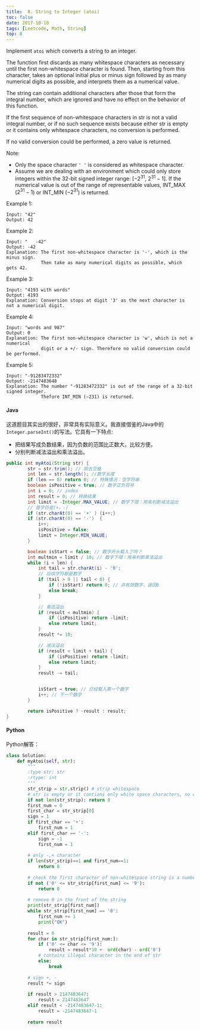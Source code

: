 ```yaml
---
title:  8. String to Integer (atoi)
toc: false
date: 2017-10-10
tags: [Leetcode, Math, String]
top: 8
---
```


Implement `atoi` which converts a string to an integer.

The function first discards as many whitespace characters as necessary until the first non-whitespace character is found. Then, starting from this character, takes an optional initial plus or minus sign followed by as many numerical digits as possible, and interprets them as a numerical value.

The string can contain additional characters after those that form the integral number, which are ignored and have no effect on the behavior of this function.

If the first sequence of non-whitespace characters in str is not a valid integral number, or if no such sequence exists because either str is empty or it contains only whitespace characters, no conversion is performed.

If no valid conversion could be performed, a zero value is returned.

Note:

* Only the space character `' '` is considered as whitespace character.
* Assume we are dealing with an environment which could only store integers within the 32-bit signed integer range: [−$2^{31}$,  $2^{31} − 1$]. If the numerical value is out of the range of representable values, INT_MAX ($2^{31} − 1$) or INT_MIN (−$2^{31}$) is returned.

Example 1:

```
Input: "42"
Output: 42
```

Example 2:

```
Input: "   -42"
Output: -42
Explanation: The first non-whitespace character is '-', which is the minus sign.
             Then take as many numerical digits as possible, which gets 42.
```

Example 3:

```
Input: "4193 with words"
Output: 4193
Explanation: Conversion stops at digit '3' as the next character is not a numerical digit.
```

Example 4:

```
Input: "words and 987"
Output: 0
Explanation: The first non-whitespace character is 'w', which is not a numerical 
             digit or a +/- sign. Therefore no valid conversion could be performed.
```

Example 5:

```
Input: "-91283472332"
Output: -2147483648
Explanation: The number "-91283472332" is out of the range of a 32-bit signed integer.
             Thefore INT_MIN (−231) is returned.
```


#### Java

这道题目其实出的很好，非常具有实际意义。我直接借鉴的Java中的`Integer.parseInt()`的写法。它具有一下特点:

* 把结果写成负数结果，因为负数的范围比正数大，比较方便。
* 分别判断减法溢出和乘法溢出。



```Java
public int myAtoi(String str) {
        str = str.trim(); // 除去空格
        int len = str.length(); //数字长度
        if (len == 0) return 0; // 特殊情况：空字符串
        boolean isPositive = true; // 数字正负符号
        int i = 0; // index
        int result = 0; // 转换结果
        int limit = -Integer.MAX_VALUE; // 数字下限：用来判断减法溢出
        // 首字符是(+，-)
        if (str.charAt(0) == '+' ) {i++;}
        if (str.charAt(0) == '-')  {
            i++;
            isPositive = false;
            limit = Integer.MIN_VALUE;
        }

        boolean isStart = false; // 数字开头载入了吗？
        int multmin = limit / 10; // 数字下限：用来判断乘法溢出
        while (i < len) {
            int tail = str.charAt(i) - '0';
            // 后续字符都是数字
            if (tail > 9 || tail < 0) {
                if (!isStart) return 0; // 非有效数字，返回0
                else break;
            }

            // 乘法溢出
            if (result < multmin) {
                if (isPositive) return -limit;
                else return limit;
            }
            result *= 10;

            // 减法溢出
            if (result < limit + tail) {
                if (isPositive) return -limit;
                else return limit;
            }
            result -= tail;


            isStart = true; // 已经载入第一个数字
            i++; // 下一个数字
        }

        return isPositive ? -result : result;
}
```


#### Python

Python解答：


```python
class Solution:
    def myAtoi(self, str):
        """
        :type str: str
        :rtype: int
        """
        str_strip = str.strip() # strip whitespace
        # str is empty or it contians only white space characters, no conversion is performed
        if not len(str_strip): return 0 
        first_num = 0
        first_char = str_strip[0]
        sign = 1
        if first_char == '+':
            first_num = 1
        elif first_char == '-':
            sign = -1
            first_num = 1
        
        # only -,+ character
        if len(str_strip)==1 and first_num==1:
            return 0
        
        # check the first character of non-whitespace string is a number
        if not ('0' <= str_strip[first_num] <= '9'):
            return 0
        
        # remove 0 in the front of the string
        print(str_strip[first_num])
        while str_strip[first_num] == '0':
            first_num += 1
            print("OK")
        
        result = 0
        for char in str_strip[first_num:]:
            if ('0' <= char <= '9'):
                result = result*10 +  ord(char) - ord('0')
            # contains illegal character in the end of str
            else:
                break
        
        # sign +, -
        result *= sign
        
        if result > 2147483647:
            result = 2147483647
        elif result < -2147483647-1:
            result = -2147483647-1
            
        return result
```

